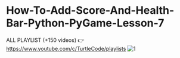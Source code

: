 # How-To-Add-Score-And-Health-Bar-Python-PyGame-Lesson-7
ALL PLAYLIST (+150 videos) 👉 https://www.youtube.com/c/TurtleCode/playlists
![1](https://user-images.githubusercontent.com/85156399/173999501-730320f2-c32e-49b2-ad2e-77bf56a39243.png)
